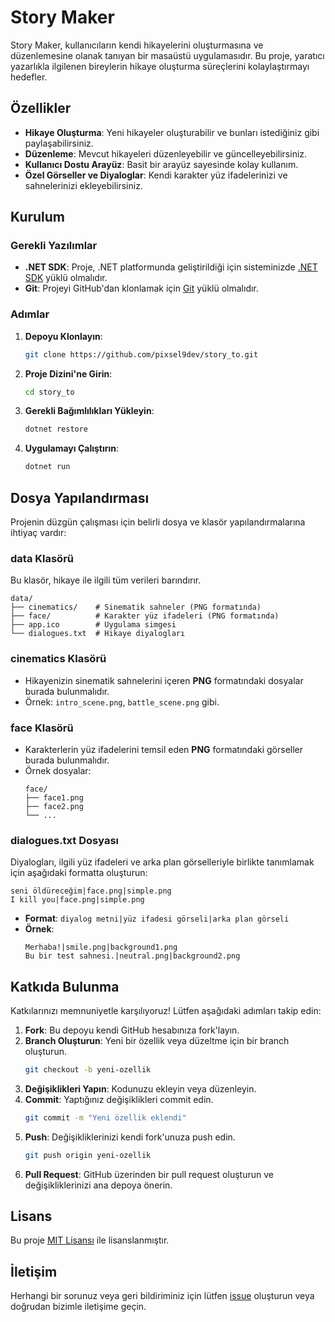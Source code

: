 # Story Maker

Story Maker, kullanıcıların kendi hikayelerini oluşturmasına ve düzenlemesine olanak tanıyan bir masaüstü uygulamasıdır. Bu proje, yaratıcı yazarlıkla ilgilenen bireylerin hikaye oluşturma süreçlerini kolaylaştırmayı hedefler.

## Özellikler

- **Hikaye Oluşturma**: Yeni hikayeler oluşturabilir ve bunları istediğiniz gibi paylaşabilirsiniz.
- **Düzenleme**: Mevcut hikayeleri düzenleyebilir ve güncelleyebilirsiniz.
- **Kullanıcı Dostu Arayüz**: Basit bir arayüz sayesinde kolay kullanım.
- **Özel Görseller ve Diyaloglar**: Kendi karakter yüz ifadelerinizi ve sahnelerinizi ekleyebilirsiniz.

## Kurulum

### Gerekli Yazılımlar

- **.NET SDK**: Proje, .NET platformunda geliştirildiği için sisteminizde [.NET SDK](https://dotnet.microsoft.com/download) yüklü olmalıdır.
- **Git**: Projeyi GitHub'dan klonlamak için [Git](https://git-scm.com/downloads) yüklü olmalıdır.

### Adımlar

1. **Depoyu Klonlayın**:
   ```bash
   git clone https://github.com/pixsel9dev/story_to.git
   ```
2. **Proje Dizini'ne Girin**:
   ```bash
   cd story_to
   ```
3. **Gerekli Bağımlılıkları Yükleyin**:
   ```bash
   dotnet restore
   ```
4. **Uygulamayı Çalıştırın**:
   ```bash
   dotnet run
   ```

## Dosya Yapılandırması

Projenin düzgün çalışması için belirli dosya ve klasör yapılandırmalarına ihtiyaç vardır:

### **data** Klasörü

Bu klasör, hikaye ile ilgili tüm verileri barındırır.

```
data/
├── cinematics/    # Sinematik sahneler (PNG formatında)
├── face/          # Karakter yüz ifadeleri (PNG formatında)
├── app.ico        # Uygulama simgesi
└── dialogues.txt  # Hikaye diyalogları
```

### **cinematics** Klasörü

- Hikayenizin sinematik sahnelerini içeren **PNG** formatındaki dosyalar burada bulunmalıdır.
- Örnek: `intro_scene.png`, `battle_scene.png` gibi.

### **face** Klasörü

- Karakterlerin yüz ifadelerini temsil eden **PNG** formatındaki görseller burada bulunmalıdır.
- Örnek dosyalar:
  ```
  face/
  ├── face1.png
  ├── face2.png
  └── ...
  ```

### **dialogues.txt** Dosyası

Diyalogları, ilgili yüz ifadeleri ve arka plan görselleriyle birlikte tanımlamak için aşağıdaki formatta oluşturun:

```
seni öldüreceğim|face.png|simple.png
I kill you|face.png|simple.png
```

- **Format**: `diyalog metni|yüz ifadesi görseli|arka plan görseli`
- **Örnek**:
  ```
  Merhaba!|smile.png|background1.png
  Bu bir test sahnesi.|neutral.png|background2.png
  ```

## Katkıda Bulunma

Katkılarınızı memnuniyetle karşılıyoruz! Lütfen aşağıdaki adımları takip edin:

1. **Fork**: Bu depoyu kendi GitHub hesabınıza fork'layın.
2. **Branch Oluşturun**: Yeni bir özellik veya düzeltme için bir branch oluşturun.
   ```bash
   git checkout -b yeni-ozellik
   ```
3. **Değişiklikleri Yapın**: Kodunuzu ekleyin veya düzenleyin.
4. **Commit**: Yaptığınız değişiklikleri commit edin.
   ```bash
   git commit -m "Yeni özellik eklendi"
   ```
5. **Push**: Değişikliklerinizi kendi fork'unuza push edin.
   ```bash
   git push origin yeni-ozellik
   ```
6. **Pull Request**: GitHub üzerinden bir pull request oluşturun ve değişikliklerinizi ana depoya önerin.

## Lisans

Bu proje [MIT Lisansı](LICENSE) ile lisanslanmıştır.

## İletişim

Herhangi bir sorunuz veya geri bildiriminiz için lütfen [issue](https://github.com/pixsel9dev/story_to/issues) oluşturun veya doğrudan bizimle iletişime geçin.
